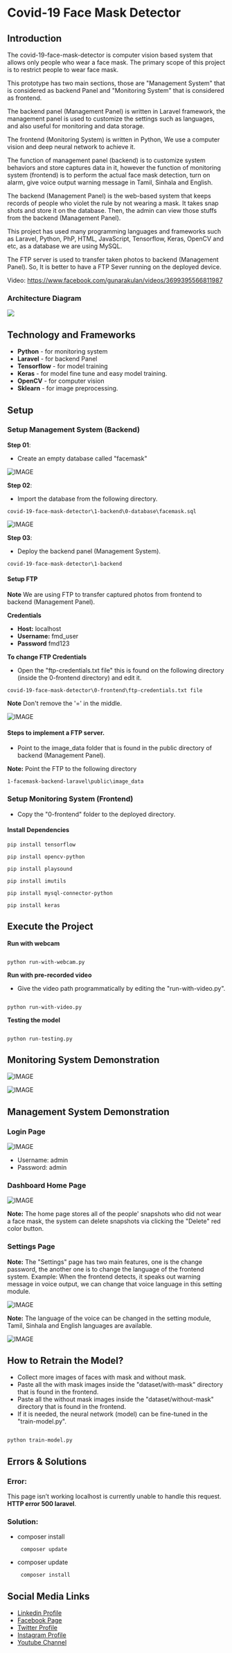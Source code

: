# Covid-19 Face Mask Detector

## Introduction


The covid-19-face-mask-detector is computer vision based system that allows only people who wear a face mask. The primary scope of this project is to restrict people to wear face mask.  


This prototype has two main sections, those are "Management System" that is considered as backend Panel and "Monitoring System" that is considered as frontend.

The backend panel (Management Panel) is written in Laravel framework, the management panel is used to customize the settings such as languages, and also useful for monitoring and data storage.

The frontend (Monitoring System) is written in Python, We use a computer vision and deep neural network to achieve it.

The function of management panel (backend) is to customize system behaviors and store captures data in it, however the function of monitoring system (frontend) is to perform the actual face mask detection, turn on alarm, give voice output warning message in Tamil, Sinhala and English.   


The backend (Management Panel) is the web-based system that keeps records of people who violet the rule by not wearing a mask. It takes snap shots and store it on the database. Then,  the admin can view those stuffs from the backend (Management Panel).

This project has used many programming languages and frameworks such as Laravel, Python, PhP, HTML, JavaScript, Tensorflow, Keras, OpenCV and etc, as a database we are using MySQL.

The FTP server is used to transfer taken photos to backend (Management Panel). So, It is better to have a FTP Sever running on the deployed device.


Video: https://www.facebook.com/gunarakulan/videos/3699395566811987

### Architecture Diagram
![](github-readme-contents/main-diagram.png)



## Technology and Frameworks

- **Python** - for monitoring system
- **Laravel** - for backend Panel
- **Tensorflow** - for model training
- **Keras** - for model fine tune and easy model training.
- **OpenCV** - for computer vision
- **Sklearn** - for image preprocessing.


## Setup


### Setup Management System (Backend)


**Step 01**:

- Create an empty database called "facemask"

![IMAGE](github-readme-contents/create-db.jpg)

**Step 02**:

- Import the database from the following directory.

```
covid-19-face-mask-detector\1-backend\0-database\facemask.sql
```

![IMAGE](github-readme-contents/import-db.jpg)


**Step 03**:

- Deploy the backend panel (Management System).

```
covid-19-face-mask-detector\1-backend
```

#### Setup FTP

**Note** We are using FTP to transfer captured photos from frontend to backend (Management Panel).

**Credentials**

- **Host:** localhost
- **Username:** fmd_user
- **Password** fmd123

**To change FTP Credentials**

- Open the "ftp-credentials.txt file" this is found on the following directory (inside the 0-frontend directory) and edit it.

```
covid-19-face-mask-detector\0-frontend\ftp-credentials.txt file
```

**Note** Don't remove the '=' in the middle.


![IMAGE](github-readme-contents/ftp.jpg)


#### Steps to implement a FTP server.

- Point to the image_data folder that is found in the public directory of backend (Management Panel).

**Note:** Point the FTP to the following directory

```
1-facemask-backend-laravel\public\image_data
```

### Setup Monitoring System (Frontend)

* Copy the "0-frontend" folder to the deployed directory.

#### Install Dependencies


```
pip install tensorflow
```

```
pip install opencv-python
```

```
pip install playsound
```

```
pip install imutils
```

```
pip install mysql-connector-python
```

```
pip install keras
```

## Execute the Project

**Run with webcam**

```

python run-with-webcam.py

```


**Run with pre-recorded video**

* Give the video path programmatically by editing the "run-with-video.py".


```

python run-with-video.py

```


**Testing the model**

```

python run-testing.py

```

## Monitoring System Demonstration 

![IMAGE](github-readme-contents/demo-1.gif)

![IMAGE](github-readme-contents/demo-2.gif)

## Management System Demonstration 

### Login Page

![IMAGE](github-readme-contents/login-page.jpg)

- Username: admin
- Password: admin

### Dashboard Home Page

![IMAGE](github-readme-contents/dashboard.jpg)

**Note:** The home page stores all of the people' snapshots who did not wear a face mask, the system can delete snapshots via clicking the "Delete" red color button.

### Settings Page

**Note:** The "Settings" page has two main features, one is the change password, the another one is to change the language of the frontend system. Example: When the frontend detects, it speaks out warning message in voice output, we can change that voice language in this setting module.   


![IMAGE](github-readme-contents/setting-1.jpg)


**Note:** The language of the voice can be changed in the setting module, Tamil, Sinhala and English languages are available.

![IMAGE](github-readme-contents/setting-2.jpg)


## How to Retrain the Model?

* Collect more images of faces with mask and without mask.
* Paste all the with mask images inside the "dataset/with-mask" directory that is found in the frontend.
* Paste all the without mask images inside the "dataset/without-mask" directory that is found in the frontend.
* If it is needed, the neural network (model) can be fine-tuned in the "train-model.py".

```

python train-model.py

```


## Errors & Solutions

### Error:

This page isn’t working localhost is currently unable to handle this request. **HTTP error 500 laravel**.

### Solution:

 - composer install 
 
   ```
    composer update
   ```
- composer update 
   ```
    composer install
   ```


Social Media Links
---

* [Linkedin Profile](https://www.linkedin.com/in/gunarakulangunaretnam/)
* [Facebook Page](https://www.facebook.com/gunarakulangunaretnam)
* [Twitter Profile](https://twitter.com/gunarakulan)
* [Instagram Profile](https://www.instagram.com/gunarakulangunaretnam/)
* [Youtube Channel](https://www.youtube.com/channel/UCMWkED5sabgVZSCKjZuRJXA)

